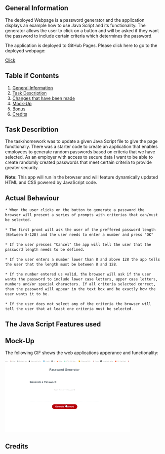 ## General Information


The deployed Webpage is a password generator and the application displays an example how to use Java Script and its functionality. The generator allows the user to click on a button and will be asked if they want the password to include certain criteria which determines the password. 

The application is deployed to GitHub Pages. Please click here to go to the deployed webpage: 

[Click](https://zahramertens.github.io/Password-Generator/)

## Table if Contents
1. [General Information](#general-informaion)
2. [Task Description](#task-description)
3. [Changes that have been made](#changes-that-have-been-made)
4. [Mock-Up](#mock-up)
5. [Bonus](#bonus)
6. [Credits](#credits)


## Task Describtion

The task/homework was to update a given Java Script file to give the page functionaliy. There was a starter code to create an application that enables employees to generate random passwords based on criteria that we have selected. As an employer with access to secure data I want to be able to create randomly created passwords that meet certain criteria to provide greater security.

**Note:** This app will run in the browser and will feature dynamically updated HTML and CSS powered by JavaScript code.

## Actual Behaviour

```
* When the user clicks on the button to generate a password the browser will present a series of prompts with criterias that can/must be selected.

* The first promt will ask the user of the preffered password length (Between 8-128) and the user needs to enter a number and press "OK"

* If the user presses "Cancel" the app will tell the user that the password length needs to be defined.

* If the user enters a number lower than 8 and above 128 the app tells the user that the length must be between 8 and 128.

* If the number entered us valid, the browser will ask if the user wants the password to include lower case letters, upper case letters, numbers and/or special characters. If all criteria selected correct, than the password will appear in the text box and be exactly how the user wants it to be.

* If the user does not select any of the criteria the browser will tell the user that at least one criteria must be selected.
```

## The Java Script Features used


## Mock-Up

The following GIF shows the web applications apperance and functionality:

![password-generator-demo](./assets/images/password-g.gif)

## Credits